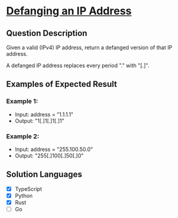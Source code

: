 # [Defanging an IP Address](https://leetcode.com/problems/defanging-an-ip-address/description/)

## Question Description

Given a valid (IPv4) IP address, return a defanged version of that IP address.

A defanged IP address replaces every period "." with "[.]".

## Examples of Expected Result

### Example 1:

- Input: address = "1.1.1.1"
- Output: "1[.]1[.]1[.]1"

### Example 2:

- Input: address = "255.100.50.0"
- Output: "255[.]100[.]50[.]0"

## Solution Languages

- [x] TypeScript
- [x] Python
- [x] Rust
- [ ] Go

